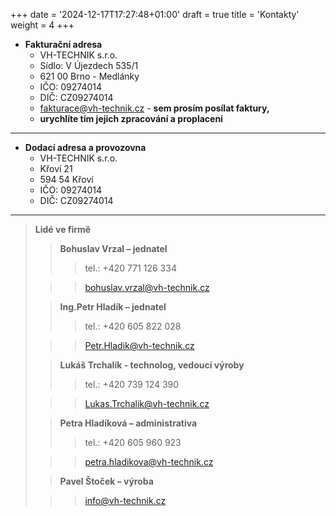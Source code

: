 +++
date = '2024-12-17T17:27:48+01:00'
draft = true
title = 'Kontakty'
weight =  4
+++

- **Fakturační adresa**
  - VH-TECHNIK s.r.o.
  - Sídlo: V Újezdech 535/1
  - 621 00 Brno - Medlánky
  - IČO: 09274014
  - DIČ: CZ09274014
  - fakturace@vh-technik.cz - **sem prosím posílat faktury,**
  - **urychlíte tím jejich zpracování a proplacení**

---

- **Dodací adresa a provozovna**
  - VH-TECHNIK s.r.o.
  - Křoví 21
  - 594 54 Křoví
  - IČO: 09274014
  - DIČ: CZ09274014

---

> **Lidé ve firmě**
>
> > **Bohuslav Vrzal – jednatel**
> >
> > > tel.: +420 771 126 334
>
> > > bohuslav.vrzal@vh-technik.cz
>
> > **Ing.Petr Hladík – jednatel**
> >
> > > tel.: +420 605 822 028
>
> > > Petr.Hladik@vh-technik.cz
>
> > **Lukáš Trchalík - technolog, vedoucí výroby**
> >
> > > tel.: +420 739 124 390
>
> > > Lukas.Trchalik@vh-technik.cz
>
> > **Petra Hladíková – administrativa**
> >
> > > tel.: +420 605 960 923
>
> > > petra.hladikova@vh-technik.cz
>
> > **Pavel Štoček – výroba**
>
> > > info@vh-technik.cz
